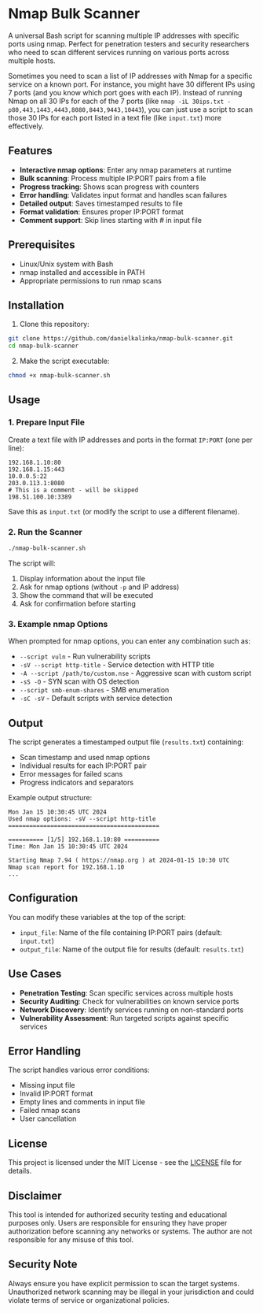 # Nmap Bulk Scanner

A universal Bash script for scanning multiple IP addresses with specific ports using nmap. Perfect for penetration testers and security researchers who need to scan different services running on various ports across multiple hosts.

Sometimes you need to scan a list of IP addresses with Nmap for a specific service on a known port. For instance, you might have 30 different IPs using 7 ports (and you know which port goes with each IP). Instead of running Nmap on all 30 IPs for each of the 7 ports (like `nmap -iL 30ips.txt -p80,443,1443,4443,8080,8443,9443,10443`), you can just use a script to scan those 30 IPs for each port listed in a text file (like `input.txt`) more effectively.

## Features

- **Interactive nmap options**: Enter any nmap parameters at runtime
- **Bulk scanning**: Process multiple IP:PORT pairs from a file
- **Progress tracking**: Shows scan progress with counters
- **Error handling**: Validates input format and handles scan failures
- **Detailed output**: Saves timestamped results to file
- **Format validation**: Ensures proper IP:PORT format
- **Comment support**: Skip lines starting with # in input file

## Prerequisites

- Linux/Unix system with Bash
- nmap installed and accessible in PATH
- Appropriate permissions to run nmap scans

## Installation

1. Clone this repository:
```bash
git clone https://github.com/danielkalinka/nmap-bulk-scanner.git
cd nmap-bulk-scanner
```

2. Make the script executable:
```bash
chmod +x nmap-bulk-scanner.sh
```

## Usage

### 1. Prepare Input File

Create a text file with IP addresses and ports in the format `IP:PORT` (one per line):

```
192.168.1.10:80
192.168.1.15:443
10.0.0.5:22
203.0.113.1:8080
# This is a comment - will be skipped
198.51.100.10:3389
```

Save this as `input.txt` (or modify the script to use a different filename).

### 2. Run the Scanner

```bash
./nmap-bulk-scanner.sh
```

The script will:
1. Display information about the input file
2. Ask for nmap options (without `-p` and IP address)
3. Show the command that will be executed
4. Ask for confirmation before starting

### 3. Example nmap Options

When prompted for nmap options, you can enter any combination such as:

- `--script vuln` - Run vulnerability scripts
- `-sV --script http-title` - Service detection with HTTP title
- `-A --script /path/to/custom.nse` - Aggressive scan with custom script
- `-sS -O` - SYN scan with OS detection
- `--script smb-enum-shares` - SMB enumeration
- `-sC -sV` - Default scripts with service detection

## Output

The script generates a timestamped output file (`results.txt`) containing:
- Scan timestamp and used nmap options
- Individual results for each IP:PORT pair
- Error messages for failed scans
- Progress indicators and separators

Example output structure:
```
Mon Jan 15 10:30:45 UTC 2024
Used nmap options: -sV --script http-title
===========================================

========== [1/5] 192.168.1.10:80 ==========
Time: Mon Jan 15 10:30:45 UTC 2024

Starting Nmap 7.94 ( https://nmap.org ) at 2024-01-15 10:30 UTC
Nmap scan report for 192.168.1.10
...
```

## Configuration

You can modify these variables at the top of the script:

- `input_file`: Name of the file containing IP:PORT pairs (default: `input.txt`)
- `output_file`: Name of the output file for results (default: `results.txt`)

## Use Cases

- **Penetration Testing**: Scan specific services across multiple hosts
- **Security Auditing**: Check for vulnerabilities on known service ports
- **Network Discovery**: Identify services running on non-standard ports
- **Vulnerability Assessment**: Run targeted scripts against specific services

## Error Handling

The script handles various error conditions:
- Missing input file
- Invalid IP:PORT format
- Empty lines and comments in input file
- Failed nmap scans
- User cancellation

## License

This project is licensed under the MIT License - see the [LICENSE](LICENSE) file for details.

## Disclaimer

This tool is intended for authorized security testing and educational purposes only. Users are responsible for ensuring they have proper authorization before scanning any networks or systems. The author are not responsible for any misuse of this tool.

## Security Note

Always ensure you have explicit permission to scan the target systems. Unauthorized network scanning may be illegal in your jurisdiction and could violate terms of service or organizational policies.
